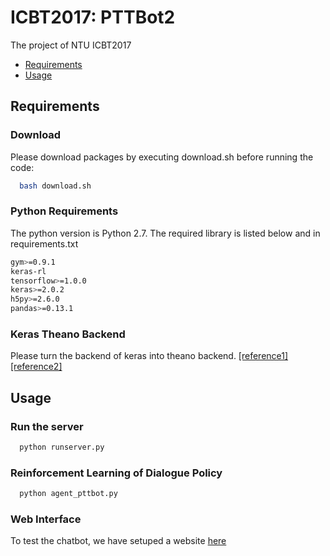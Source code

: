 # ICBT2017: PTTBot2
The project of NTU ICBT2017

* [Requirements](#requirements)
* [Usage](#usage)


## Requirements
### Download
Please download packages by executing download.sh before running the code:
```bash
  bash download.sh
```

### Python Requirements
The python version is Python 2.7.
The required library is listed below and in requirements.txt
```bash
gym>=0.9.1
keras-rl
tensorflow>=1.0.0
keras>=2.0.2
h5py>=2.6.0
pandas>=0.13.1
```

### Keras Theano Backend
Please turn the backend of keras into theano backend. [[reference1]](https://stackoverflow.com/questions/42177658/how-to-switch-backend-with-keras-from-tensionflow-to-theano)[[reference2]](https://keras.io/backend/)

## Usage
### Run the server
```bash
  python runserver.py
```

### Reinforcement Learning of Dialogue Policy
```bash
  python agent_pttbot.py
```

### Web Interface
To test the chatbot, we have setuped a website [here](http://140.112.251.159:5555)
